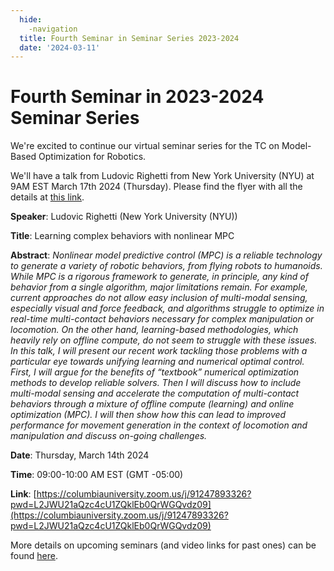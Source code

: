 ```yaml
---
  hide:
    -navigation
  title: Fourth Seminar in Seminar Series 2023-2024
  date: '2024-03-11'
---
```


# Fourth Seminar in 2023-2024 Seminar Series

We're excited to continue our virtual seminar series for the TC on Model-Based Optimization for Robotics.

We'll have a talk from Ludovic Righetti from New York University (NYU) at 9AM EST March 17th 2024 (Thursday). Please find the flyer with all the details at [this link](../assets/flyer_LudovicRighetti-Mar14.pdf).

**Speaker**: Ludovic Righetti (New York University (NYU))

**Title**: Learning complex behaviors with nonlinear MPC

**Abstract**: *Nonlinear model predictive control (MPC) is a reliable technology to generate a variety of robotic behaviors, from flying robots to humanoids. While MPC is a rigorous framework to generate, in principle, any kind of behavior from a single algorithm, major limitations remain. For example, current approaches do not allow easy inclusion of multi-modal sensing, especially visual and force feedback, and algorithms struggle to optimize in real-time multi-contact behaviors necessary for complex manipulation or locomotion. On the other hand, learning-based methodologies, which heavily rely on offline compute, do not seem to struggle with these issues. In this talk, I will present our recent work tackling those problems with a particular eye towards unifying learning and numerical optimal control. First, I will argue for the benefits of “textbook” numerical optimization methods to develop reliable solvers. Then I will discuss how to include multi-modal sensing and accelerate the computation of multi-contact behaviors through a mixture of offline compute (learning) and online optimization (MPC). I will then show how this can lead to improved performance for movement generation in the context of locomotion and manipulation and discuss on-going challenges.*

**Date**: Thursday, March 14th 2024

**Time**: 09:00-10:00 AM EST (GMT -05:00)

**Link**: [https://columbiauniversity.zoom.us/j/91247893326?pwd=L2JWU21aQzc4cU1ZQklEb0QrWGQvdz09](https://columbiauniversity.zoom.us/j/91247893326?pwd=L2JWU21aQzc4cU1ZQklEb0QrWGQvdz09)


More details on upcoming seminars (and video links for past ones) can be found [here](../seminars.md).
